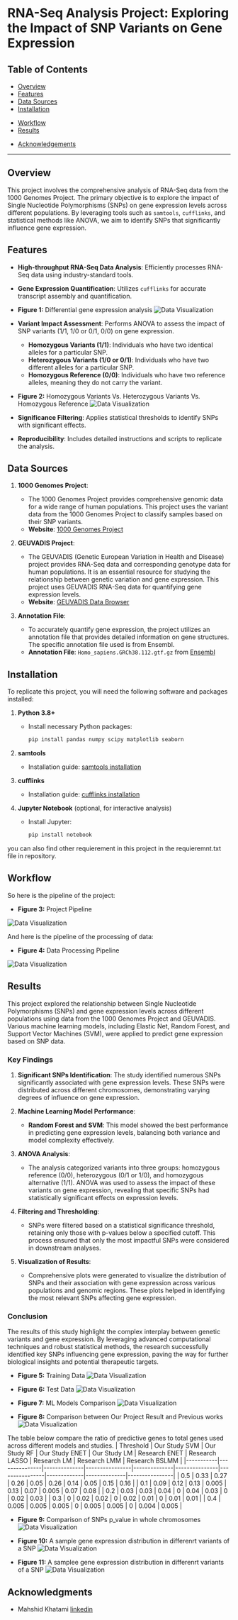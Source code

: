 # RNA-Seq Analysis Project: Exploring the Impact of SNP Variants on Gene Expression

<!-- ![Project Banner](https://via.placeholder.com/1200x300.png?text=RNA-Seq+Analysis+Project) -->

## Table of Contents

- [Overview](#overview)
- [Features](#features)
- [Data Sources](#data-sources)
- [Installation](#installation)
<!-- - [Usage](#usage) -->
- [Workflow](#workflow)
- [Results](#results)
<!-- - [Contributing](#contributing) -->
<!-- - [License](#license) -->
- [Acknowledgements](#acknowledgements)

---

## Overview

This project involves the comprehensive analysis of RNA-Seq data from the 1000 Genomes Project. The primary objective is to explore the impact of Single Nucleotide Polymorphisms (SNPs) on gene expression levels across different populations. By leveraging tools such as `samtools`, `cufflinks`, and statistical methods like ANOVA, we aim to identify SNPs that significantly influence gene expression.

## Features

- **High-throughput RNA-Seq Data Analysis**: Efficiently processes RNA-Seq data using industry-standard tools.
- **Gene Expression Quantification**: Utilizes `cufflinks` for accurate transcript assembly and quantification.

- **Figure 1:** Differential gene expression analysis
![Data Visualization](Figures/Cufflinks.png)

- **Variant Impact Assessment**: Performs ANOVA to assess the impact of SNP variants (1/1, 1/0 or 0/1, 0/0) on gene expression.
  - **Homozygous Variants (1/1)**: Individuals who have two identical alleles for a particular SNP.
  - **Heterozygous Variants (1/0 or 0/1)**: Individuals who have two different alleles for a particular SNP.
  - **Homozygous Reference (0/0)**: Individuals who have two reference alleles, meaning they do not carry the variant.

- **Figure 2:** Homozygous Variants Vs. Heterozygous Variants Vs. Homozygous Reference
![Data Visualization](Figures/Homo-Hetro.png)

- **Significance Filtering**: Applies statistical thresholds to identify SNPs with significant effects.
- **Reproducibility**: Includes detailed instructions and scripts to replicate the analysis.


## Data Sources

1. **1000 Genomes Project**: 
   - The 1000 Genomes Project provides comprehensive genomic data for a wide range of human populations. This project uses the variant data from the 1000 Genomes Project to classify samples based on their SNP variants.
   - **Website**: [1000 Genomes Project](http://www.internationalgenome.org/)

2. **GEUVADIS Project**:
   - The GEUVADIS (Genetic European Variation in Health and Disease) project provides RNA-Seq data and corresponding genotype data for human populations. It is an essential resource for studying the relationship between genetic variation and gene expression. This project uses GEUVADIS RNA-Seq data for quantifying gene expression levels.
   - **Website**: [GEUVADIS Data Browser](https://www.ebi.ac.uk/Tools/geuvadis-das/)

3. **Annotation File**: 
   - To accurately quantify gene expression, the project utilizes an annotation file that provides detailed information on gene structures. The specific annotation file used is from Ensembl.
   - **Annotation File**: `Homo_sapiens.GRCh38.112.gtf.gz` from [Ensembl](https://www.ensembl.org)
   

## Installation

To replicate this project, you will need the following software and packages installed:

1. **Python 3.8+**
   - Install necessary Python packages:
     ```bash
     pip install pandas numpy scipy matplotlib seaborn
     ```

2. **samtools**
   - Installation guide: [samtools installation](http://www.htslib.org/download/)

3. **cufflinks**
   - Installation guide: [cufflinks installation](http://cole-trapnell-lab.github.io/cufflinks/install/)

4. **Jupyter Notebook** (optional, for interactive analysis)
   - Install Jupyter:
     ```bash
     pip install notebook
     ```

you can also find other requierement in this project in the requieremnt.txt file in repository.



## Workflow
So here is the pipeline of the project:
- **Figure 3:** Project Pipeline

![Data Visualization](Figures/Pipeline.drawio.png)


And here is the pipeline of the processing of data:
- **Figure 4:** Data Processing Pipeline

![Data Visualization](Figures/Data_Diagram.drawio.png)

## Results

This project explored the relationship between Single Nucleotide Polymorphisms (SNPs) and gene expression levels across different populations using data from the 1000 Genomes Project and GEUVADIS. Various machine learning models, including Elastic Net, Random Forest, and Support Vector Machines (SVM), were applied to predict gene expression based on SNP data.

### Key Findings

1. **Significant SNPs Identification**: The study identified numerous SNPs significantly associated with gene expression levels. These SNPs were distributed across different chromosomes, demonstrating varying degrees of influence on gene expression.

2. **Machine Learning Model Performance**:
   - **Random Forest and SVM**: This model showed the best performance in predicting gene expression levels, balancing both variance and model complexity effectively.

3. **ANOVA Analysis**:
   - The analysis categorized variants into three groups: homozygous reference (0/0), heterozygous (0/1 or 1/0), and homozygous alternative (1/1). ANOVA was used to assess the impact of these variants on gene expression, revealing that specific SNPs had statistically significant effects on expression levels.

4. **Filtering and Thresholding**:
   - SNPs were filtered based on a statistical significance threshold, retaining only those with p-values below a specified cutoff. This process ensured that only the most impactful SNPs were considered in downstream analyses.

5. **Visualization of Results**:
   - Comprehensive plots were generated to visualize the distribution of SNPs and their association with gene expression across various populations and genomic regions. These plots helped in identifying the most relevant SNPs affecting gene expression.

### Conclusion

The results of this study highlight the complex interplay between genetic variants and gene expression. By leveraging advanced computational techniques and robust statistical methods, the research successfully identified key SNPs influencing gene expression, paving the way for further biological insights and potential therapeutic targets.

- **Figure 5:** Training Data
![Data Visualization](Figures/Training_R2.png)

- **Figure 6:** Test Data
![Data Visualization](Figures/Test_R2.png)

- **Figure 7:** ML Models Comparison
![Data Visualization](Figures/ML_comparison.png)

- **Figure 8:** Comparison between Our Project Result and Previous works
![Data Visualization](Figures/comparison_Elastic.png)

The table below compare the ratio of predictive genes to total genes used across different models and studies.
| Threshold | Our Study SVM | Our Study RF | Our Study ENET | Our Study LM | Research ENET | Research LASSO | Research LM | Research LMM | Research BSLMM |
|-----------|---------------|--------------|----------------|--------------|---------------|----------------|-------------|--------------|----------------|
| 0.5       | 0.33          | 0.27         | 0.26           | 0.05         | 0.26          | 0.14           | 0.05        | 0.15         | 0.16           |
| 0.1       | 0.09          | 0.12         | 0.13           | 0.005        | 0.13          | 0.07           | 0.005       | 0.07         | 0.08           |
| 0.2       | 0.03          | 0.03         | 0.04           | 0            | 0.04          | 0.03           | 0           | 0.02         | 0.03           |
| 0.3       | 0             | 0.02         | 0.02           | 0            | 0.02          | 0.01           | 0           | 0.01         | 0.01           |
| 0.4       | 0.005         | 0.005        | 0.005          | 0            | 0.005         | 0.005          | 0           | 0.004        | 0.005          |


- **Figure 9:** Comparison of SNPs p_value in whole chromosomes
![Data Visualization](Figures/whole_chromosome.jpeg)

- **Figure 10:** A sample gene expression distribution in differenrt variants of a SNP
![Data Visualization](Figures/SNP-gene.jpeg)

- **Figure 11:** A samplee gene expression distribution in differenrt variants of a SNP
![Data Visualization](Figures/LDHC_GSTM.jpeg)

## Acknowledgments
- Mahshid Khatami [linkedin](https://www.linkedin.com/in/mahshidkhatami-data-analyst)
